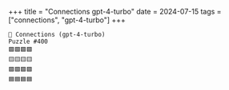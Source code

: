+++
title = "Connections gpt-4-turbo"
date = 2024-07-15
tags = ["connections", "gpt-4-turbo"]
+++

```text
🤖 Connections (gpt-4-turbo) 
Puzzle #400
🟩🟩🟩🟩
🟨🟨🟨🟨
🟪🟪🟪🟪
🟦🟦🟦🟦
```
